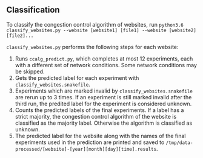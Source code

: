 ## Classification

To classify the congestion control algorithm of websites, run `python3.6 classify_websites.py --website [website1] [file1] --website [website2] [file2]...`

`classify_websites.py` performs the following steps for each website:
1. Runs `ccalg_predict.py`, which completes at most 12 experiments, each with a different set of network conditions. Some network conditions may be skipped.
2. Gets the predicted label for each experiment with `classify_websites.snakefile`.
3. Experiments which are marked invalid by `classify_websites.snakefile` are rerun up to 3 times. If an experiment is still marked invalid after the third run, the predited label for the experiment is considered unknown.
4. Counts the predicted labels of the final experiments. If a label has a strict majority, the congestion control algorithm of the website is classified as the majority label. Otherwise the algorithm is classified as unknown.
5. The predicted label for the website along with the names of the final experiments used in the prediction are printed and saved to `/tmp/data-processed/[website]-[year][month][day][time].results`.
